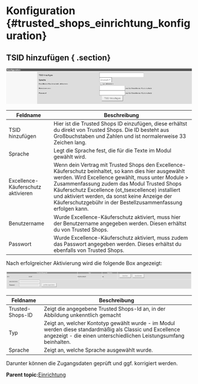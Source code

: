 # Konfiguration {#trusted_shops_einrichtung_konfiguration}

## TSID hinzufügen { .section}

![](Bilder/trusted_shops/TS-2016-12-14_002.png "Bereich Konfiguration des Trusted Shops-Moduls")

|Feldname|Beschreibung|
|--------|------------|
|TSID hinzufügen|Hier ist die Trusted Shops ID einzufügen, diese erhältst du direkt von Trusted Shops. Die ID besteht aus Großbuchstaben und Zahlen und ist normalerweise 33 Zeichen lang.|
|Sprache|Legt die Sprache fest, die für die Texte im Modul gewählt wird.|
|Excellence-Käuferschutz aktivieren|Wenn dein Vertrag mit Trusted Shops den Excellence-Käuferschutz beinhaltet, so kann dies hier ausgewählt werden. Wird Excellence gewählt, muss unter Module \> Zusammenfassung zudem das Modul Trusted Shops Käuferschutz Excellence \(ot\_tsexcellence\) installiert und aktiviert werden, da sonst keine Anzeige der Käuferschutzgebühr in der Bestellzusammenfassung erfolgen kann.|
|Benutzername|Wurde Excellence-Käuferschutz aktiviert, muss hier der Benutzername angegeben werden. Diesen erhältst du von Trusted Shops.|
|Passwort|Wurde Excellence-Käuferschutz aktiviert, muss zudem das Passwort angegeben werden. Dieses erhältst du ebenfalls von Trusted Shops.|

Nach erfolgreicher Aktivierung wird die folgende Box angezeigt:

![](Bilder/trusted_shops/TS-2016-12-14_004.png "Trusted Shops-ID und Benutzerdaten")

|Feldname|Beschreibung|
|--------|------------|
|Trusted-Shops-ID|Zeigt die angegebene Trusted Shops-Id an, in der Abbildung unkenntlich gemacht|
|Typ|Zeigt an, welcher Kontotyp gewählt wurde - im Modul werden diese standardmäßig als Classic und Excellence angezeigt - die einen unterschiedlichen Leistungsumfang beinhalten.|
|Sprache|Zeigt an, welche Sprache ausgewählt wurde.|

Darunter können die Zugangsdaten geprüft und ggf. korrigiert werden.

**Parent topic:**[Einrichtung](7_4_9_2_Einrichtung.md)

